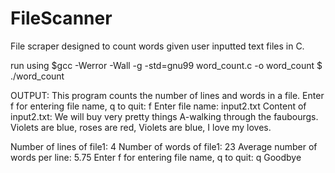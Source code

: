 # FileScanner
File scraper designed to count words given user inputted text files in C.

run using 
$gcc -Werror -Wall -g -std=gnu99 word_count.c -o word_count
$ ./word_count

OUTPUT:
This program counts the number of lines and words in a file.
Enter f for entering file name, q to quit: 
f
Enter file name: 
input2.txt
Content of input2.txt: 
We will buy very pretty things
A-walking through the faubourgs.
Violets are blue, roses are red,
Violets are blue, I love my loves.

Number of lines of file1: 4
Number of words of file1: 23
Average number of words per line: 5.75
Enter f for entering file name, q to quit: 
q
Goodbye
